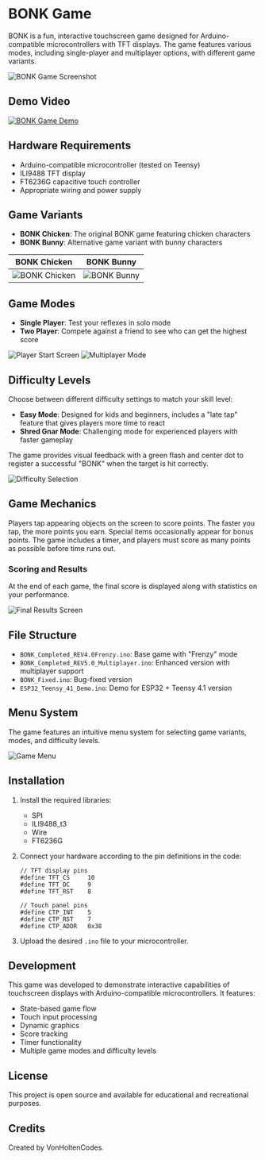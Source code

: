 # BONK Game

BONK is a fun, interactive touchscreen game designed for Arduino-compatible microcontrollers with TFT displays. The game features various modes, including single-player and multiplayer options, with different game variants.

![BONK Game Screenshot](screenshots/BONK_game.JPEG)

## Demo Video
[![BONK Game Demo](screenshots/BONK_thumbnail.JPEG)](https://youtu.be/your-video-id)

## Hardware Requirements

- Arduino-compatible microcontroller (tested on Teensy)
- ILI9488 TFT display
- FT6236G capacitive touch controller
- Appropriate wiring and power supply

## Game Variants

- **BONK Chicken**: The original BONK game featuring chicken characters
- **BONK Bunny**: Alternative game variant with bunny characters

| BONK Chicken | BONK Bunny |
|:------------:|:----------:|
| ![BONK Chicken](screenshots/BONK_chicken.JPEG) | ![BONK Bunny](screenshots/BONK_bunny.JPEG) |

## Game Modes

- **Single Player**: Test your reflexes in solo mode
- **Two Player**: Compete against a friend to see who can get the highest score

![Player Start Screen](screenshots/BONK_player-start.JPEG) ![Multiplayer Mode](screenshots/BONK_Multiplayer.JPEG)

## Difficulty Levels

Choose between different difficulty settings to match your skill level:

- **Easy Mode**: Designed for kids and beginners, includes a "late tap" feature that gives players more time to react
- **Shred Gnar Mode**: Challenging mode for experienced players with faster gameplay

The game provides visual feedback with a green flash and center dot to register a successful "BONK" when the target is hit correctly.

![Difficulty Selection](screenshots/BONK_Difficulty.JPEG)

## Game Mechanics

Players tap appearing objects on the screen to score points. The faster you tap, the more points you earn. Special items occasionally appear for bonus points. The game includes a timer, and players must score as many points as possible before time runs out.

### Scoring and Results

At the end of each game, the final score is displayed along with statistics on your performance.

![Final Results Screen](screenshots/BONK_final-results.JPEG)

## File Structure

- `BONK_Completed_REV4.0Frenzy.ino`: Base game with "Frenzy" mode
- `BONK_Completed_REV5.0_Multiplayer.ino`: Enhanced version with multiplayer support
- `BONK_Fixed.ino`: Bug-fixed version
- `ESP32_Teensy_41_Demo.ino`: Demo for ESP32 + Teensy 4.1 version

## Menu System

The game features an intuitive menu system for selecting game variants, modes, and difficulty levels.

![Game Menu](screenshots/BONK_menu.JPEG)

## Installation

1. Install the required libraries:
   - SPI
   - ILI9488_t3
   - Wire
   - FT6236G

2. Connect your hardware according to the pin definitions in the code:
   ```
   // TFT display pins
   #define TFT_CS     10
   #define TFT_DC     9
   #define TFT_RST    8

   // Touch panel pins
   #define CTP_INT    5
   #define CTP_RST    7
   #define CTP_ADDR   0x38
   ```

3. Upload the desired `.ino` file to your microcontroller.

## Development

This game was developed to demonstrate interactive capabilities of touchscreen displays with Arduino-compatible microcontrollers. It features:

- State-based game flow
- Touch input processing
- Dynamic graphics
- Score tracking
- Timer functionality
- Multiple game modes and difficulty levels

## License

This project is open source and available for educational and recreational purposes.

## Credits

Created by VonHoltenCodes.